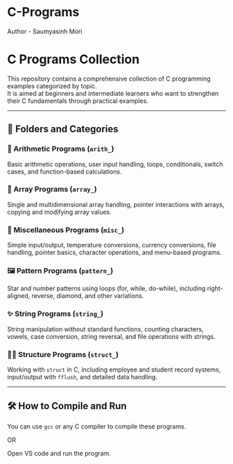 # C-Programs
Author - Saumyasinh Mori

# C Programs Collection

This repository contains a comprehensive collection of C programming examples categorized by topic.  
It is aimed at beginners and intermediate learners who want to strengthen their C fundamentals through practical examples.

---

## 📁 Folders and Categories

### 🔢 Arithmetic Programs (`arith_`)
Basic arithmetic operations, user input handling, loops, conditionals, switch cases, and function-based calculations.

### 🔁 Array Programs (`array_`)
Single and multidimensional array handling, pointer interactions with arrays, copying and modifying array values.

### 🧪 Miscellaneous Programs (`misc_`)
Simple input/output, temperature conversions, currency conversions, file handling, pointer basics, character operations, and menu-based programs.

### 🖼️ Pattern Programs (`pattern_`)
Star and number patterns using loops (for, while, do-while), including right-aligned, reverse, diamond, and other variations.

### ✨ String Programs (`string_`)
String manipulation without standard functions, counting characters, vowels, case conversion, string reversal, and file operations with strings.

### 🧑‍🎓 Structure Programs (`struct_`)
Working with `struct` in C, including employee and student record systems, input/output with `fflush`, and detailed data handling.

---

## 🛠️ How to Compile and Run

You can use `gcc` or any C compiler to compile these programs.

OR

Open VS code and run the program.
